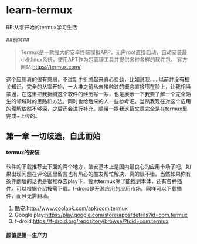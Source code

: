 # learn-termux
RE:从零开始的termux学习生活

##前言##
>Termux是一款强大的安卓终端模拟APP，无需root直接启动，自动安装最小化linux系统，使用APT作为包管理工具并提供各种各样的软件包。
官方网站:https://termux.com/

这个应用真的很有意思，不过新手折腾起来真心费劲，比如说我……以前并没有相关知识，完全的从零开始，一大堆之前从未接触过的概念直接甩在脸上，让我相当蒙逼，在这里把我折腾这个软件的经历写一写，也是展示一下我要了解一个完全陌生的领域时的思路和方法。同时也给后来的人一些参考吧。当然我现在对这个应用的理解依然不够深，之后还会进行补充。顺带一提我这篇文章完全是在termux里完成+上传的。

## 第一章 一切歧途，自此而始 ##

#### termux的安装 ####

软件的下载推荐去下面的两个地方，酷安基本上是国内最良心的应用市场了吧，如果出现问题在评论区里留言也有热心的酷友帮忙解决，真的很不错。当然如果你有条件翻墙的话也是很推荐去play下，搜索termux除了能找到本体，还有各种插件。可以根据介绍按需下载。f-droid是开源应用的应用市场，同样可以下载插件，而且无需翻墙。

1. 酷安:http://www.coolapk.com/apk/com.termux
2. Google play:https://play.google.com/store/apps/details?id=com.termux
3. f-droid:https://f-droid.org/repository/browse/?fdid=com.termux

#### 颜值是第一生产力 ####
